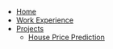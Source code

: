- [Home](/)
- [Work Experience](/work-experience.md)
- [Projects](/projects.md)
  - [House Price Prediction](https://github.com/ShFANI/shfani.github.io/blob/main/Ames_Regression_GD_NN_Comparison_Updated.ipynb)



